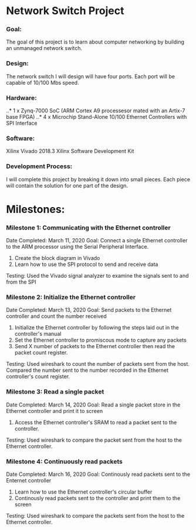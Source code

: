 # Network Switch Project

### Goal:
The goal of this project is to learn about computer networking by building an unmanaged network switch.

### Design:
The network switch I will design will have four ports.  Each port will be capable of 10/100 Mbs speed.

### Hardware:
..* 1 x Zynq-7000 SoC (ARM Cortex A9 processesor mated with an Artix-7 base FPGA)
..* 4 x Microchip Stand-Alone 10/100 Ethernet Controllers with SPI Interface

### Software:
Xilinx Vivado 2018.3
Xilinx Software Development Kit

### Development Process:

I will complete this project by breaking it down into small pieces.  Each piece will contain the solution for one part of the design.

# Milestones:

### Milestone 1: Communicating with the Ethernet controller
Date Completed: March 11, 2020
Goal: Connect a single Ethernet controller to the ARM processor using the Serial Peripheral Interface.
1. Create the block diagram in Vivado
2. Learn how to use the SPI protocol to send and receive data

Testing:  Used the Vivado signal analyzer to examine the signals sent to and from the SPI

### Milestone 2: Initialize the Ethernet controller
Date Completed: March 13, 2020
Goal: Send packets to the Ethernet controller and count the number received
1. Initialize the Ethernet controller by following the steps laid out in the controller's manual
2. Set the Ethernet controller to promiscous mode to capture any packets
3. Send X number of packets to the Ethernet controller then read the packet count register.

Testing:  Used wireshark to count the number of packets sent from the host.  Compared the number sent to the number recorded in the Ethernet controller's count register.

### Milestone 3: Read a single packet
Date Completed: March 14, 2020
Goal: Read a single packet store in the Ethernet controller and print it to screen
1. Access the Ethernet controller's SRAM to read a packet sent to the controller.

Testing:  Used wireshark to compare the packet sent from the host to the Ethernet controller.

### Milestone 4: Continuously read packets
Date Completed: March 16, 2020
Goal: Continously read packets sent to the Enternet controller
1. Learn how to use the Ethernet controller's circular buffer
2. Continously read packets sent to the controller and print them to the screen

Testing:  Used wireshark to compare the packets sent from the host to the Ethernet controller.



